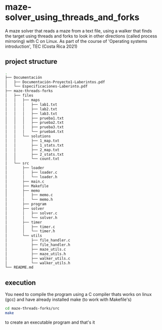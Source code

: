 # maze-solver_using_threads_and_forks
A maze solver that reads a maze from a text file, using a walker that finds the target using threads and forks to look in other directions (called process mirroring) with C on Linux. As part of the course of 'Operating systems introduction', TEC (Costa Rica 2021)

## project structure
```bash
.
├── Documentación
│   ├── Documentación-Proyecto1-Laberintos.pdf
│   └── Especificaciones-Laberinto.pdf
├── maze-threads-forks
│   ├── files
│   │   ├── maps
│   │   │   ├── lab1.txt
│   │   │   ├── lab2.txt
│   │   │   ├── lab3.txt
│   │   │   ├── prueba1.txt
│   │   │   ├── prueba2.txt
│   │   │   ├── prueba3.txt
│   │   │   └── prueba4.txt
│   │   └── solutions
│   │       ├── 1_map.txt
│   │       ├── 1_stats.txt
│   │       ├── 2_map.txt
│   │       ├── 2_stats.txt
│   │       └── count.txt
│   └── src
│       ├── loader
│       │   ├── loader.c
│       │   └── loader.h
│       ├── main.c
│       ├── Makefile
│       ├── memo
│       │   ├── memo.c
│       │   └── memo.h
│       ├── program
│       ├── solver
│       │   ├── solver.c
│       │   └── solver.h
│       ├── timer
│       │   ├── timer.c
│       │   └── timer.h
│       └── utils
│           ├── file_handler.c
│           ├── file_handler.h
│           ├── maze_utils.c
│           ├── maze_utils.h
│           ├── walker_utils.c
│           └── walker_utils.h
└── README.md
```

## execution
You need to compile the program using a C compiler thats works on linux (gcc) and have already installed make (to work with Makefile's)
``` bash
cd maze-threads-forks/src
make
```
to create an executable program and that's it

